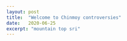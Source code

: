 ```yaml
---
layout: post
title:  "Welcome to Chinmoy controversies"
date:   2020-06-25
excerpt: "mountain top sri"
---
```

